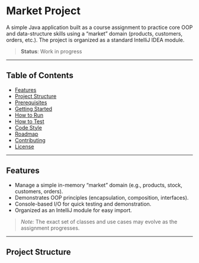 # Market Project

A simple Java application built as a course assignment to practice core OOP and data-structure skills using a “market” domain (products, customers, orders, etc.). The project is organized as a standard IntelliJ IDEA module.

> **Status**: Work in progress

---

## Table of Contents
- [Features](#features)
- [Project Structure](#project-structure)
- [Prerequisites](#prerequisites)
- [Getting Started](#getting-started)
- [How to Run](#how-to-run)
- [How to Test](#how-to-test)
- [Code Style](#code-style)
- [Roadmap](#roadmap)
- [Contributing](#contributing)
- [License](#license)

---

## Features
- Manage a simple in-memory “market” domain (e.g., products, stock, customers, orders).
- Demonstrates OOP principles (encapsulation, composition, interfaces).
- Console-based I/O for quick testing and demonstration.
- Organized as an IntelliJ module for easy import.

> _Note:_ The exact set of classes and use cases may evolve as the assignment progresses.

---

## Project Structure

